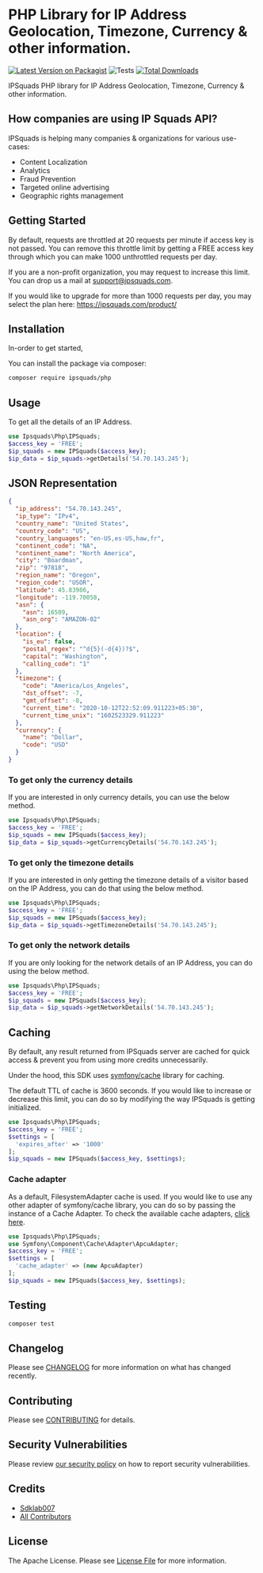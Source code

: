 # PHP Library for IP Address Geolocation, Timezone, Currency & other information.

[![Latest Version on Packagist](https://img.shields.io/packagist/v/ipsquads/php.svg?style=flat-square)](https://packagist.org/packages/ipsquads/php)
![Tests](https://github.com/IPSquads/php/workflows/Tests/badge.svg?branch=master)
[![Total Downloads](https://img.shields.io/packagist/dt/ipsquads/php.svg?style=flat-square)](https://packagist.org/packages/ipsquads/php)

IPSquads PHP library for IP Address Geolocation, Timezone, Currency & other information.

## How companies are using IP Squads API?

IPSquads is helping many companies & organizations for various use-cases:

- Content Localization
- Analytics
- Fraud Prevention
- Targeted online advertising
- Geographic rights management

## Getting Started

By default, requests are throttled at 20 requests per minute if access key is not passed. You can remove this throttle limit by getting a FREE access key through which you can make 1000  unthrottled requests per day.

If you are a non-profit organization, you may request to increase this limit. You can drop us a mail at support@ipsquads.com.

If you would like to upgrade for more than 1000 requests per day, you may select the plan here: https://ipsquads.com/product/


## Installation
In-order to get started, 

You can install the package via composer:

```bash
composer require ipsquads/php
```

## Usage

To get all the details of an IP Address.
``` php
use Ipsquads\Php\IPSquads;
$access_key = 'FREE';
$ip_squads = new IPSquads($access_key);
$ip_data = $ip_squads->getDetails('54.70.143.245');
```

## JSON Representation
```json
{
  "ip_address": "54.70.143.245",
  "ip_type": "IPv4",
  "country_name": "United States",
  "country_code": "US",
  "country_languages": "en-US,es-US,haw,fr",
  "continent_code": "NA",
  "continent_name": "North America",
  "city": "Boardman",
  "zip": "97818",
  "region_name": "Oregon",
  "region_code": "USOR",
  "latitude": 45.83986,
  "longitude": -119.70058,
  "asn": {
    "asn": 16509,
    "asn_org": "AMAZON-02"
  },
  "location": {
    "is_eu": false,
    "postal_regex": "^d{5}(-d{4})?$",
    "capital": "Washington",
    "calling_code": "1"
  },
  "timezone": {
    "code": "America/Los_Angeles",
    "dst_offset": -7,
    "gmt_offset": -8,
    "current_time": "2020-10-12T22:52:09.911223+05:30",
    "current_time_unix": "1602523329.911223"
  },
  "currency": {
    "name": "Dollar",
    "code": "USD"
  }
}
```

### To get only the currency details
If you are interested in only currency details, you can use the below method.

``` php
use Ipsquads\Php\IPSquads;
$access_key = 'FREE';
$ip_squads = new IPSquads($access_key);
$ip_data = $ip_squads->getCurrencyDetails('54.70.143.245');
```

### To get only the timezone details
If you are interested in only getting the timezone details of a visitor based on the IP Address, you can do that using the below method.
``` php
use Ipsquads\Php\IPSquads;
$access_key = 'FREE';
$ip_squads = new IPSquads($access_key);
$ip_data = $ip_squads->getTimezoneDetails('54.70.143.245');
```

### To get only the network details
If you are only looking for the network details of an IP Address, you can do using the below method.
``` php
use Ipsquads\Php\IPSquads;
$access_key = 'FREE';
$ip_squads = new IPSquads($access_key);
$ip_data = $ip_squads->getNetworkDetails('54.70.143.245');
```

## Caching
By default, any result returned from IPSquads server are cached for quick access & prevent you from using more credits unnecessarily. 

Under the hood, this SDK uses [symfony/cache](https://github.com/symfony/cache) library for caching.

The default TTL of cache is 3600 seconds. If you would like to increase or decrease this limit, you can do so by modifying the way IPSquads is getting initialized.

``` php
use Ipsquads\Php\IPSquads;
$access_key = 'FREE';
$settings = [
  'expires_after' => '1000'
];
$ip_squads = new IPSquads($access_key, $settings);
```

### Cache adapter
As a default, FilesystemAdapter cache is used. If you would like to use any other adapter of symfony/cache library, you can do so by passing the instance of a Cache Adapter. To check the available cache adapters, [click here](https://symfony.com/doc/current/components/cache.html#available-cache-adapters).

``` php
use Ipsquads\Php\IPSquads;
use Symfony\Component\Cache\Adapter\ApcuAdapter;
$access_key = 'FREE';
$settings = [
  'cache_adapter' => (new ApcuAdapter)
];
$ip_squads = new IPSquads($access_key, $settings);
```

## Testing

``` bash
composer test
```

## Changelog

Please see [CHANGELOG](CHANGELOG.md) for more information on what has changed recently.

## Contributing

Please see [CONTRIBUTING](.github/CONTRIBUTING.md) for details.

## Security Vulnerabilities

Please review [our security policy](../../security/policy) on how to report security vulnerabilities.

## Credits

- [Sdklab007](https://github.com/Sdklab007)
- [All Contributors](../../contributors)

## License

The Apache License. Please see [License File](LICENSE.md) for more information.
